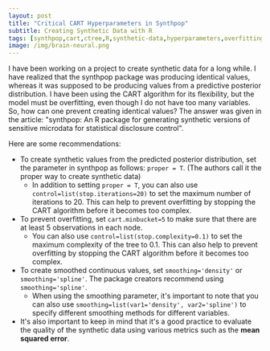 ```yaml
---
layout: post
title: "Critical CART Hyperparameters in Synthpop"
subtitle: Creating Synthetic Data with R
tags: [synthpop,cart,ctree,R,synthetic-data,hyperparameters,overfitting]
image: /img/brain-neural.png
---
```


I have been working on a project to create synthetic data for a long while. I have realized that the synthpop package was producing identical values, whereas it was supposed to be producing values from a predictive posterior distribution. I have been using the CART algorithm for its flexibility, but the model must be overfitting, even though I do not have too many variables. So, how can one prevent creating identical values? The answer was given in the article: "synthpop: An R package for generating synthetic versions of sensitive microdata for statistical disclosure control".

Here are some recommendations:

- To create synthetic values from the predicted posterior distribution, set the parameter in synthpop as follows: `proper = T`. (The authors call it the proper way to create synthetic data)
  - In addition to setting `proper = T`, you can also use `control=list(stop.iterations=20)` to set the maximum number of iterations to 20. This can help to prevent overfitting by stopping the CART algorithm before it becomes too complex.
- To prevent overfitting, set `cart.minbucket=5` to make sure that there are at least 5 observations in each node.
  - You can also use `control=list(stop.complexity=0.1)` to set the maximum complexity of the tree to 0.1. This can also help to prevent overfitting by stopping the CART algorithm before it becomes too complex.
- To create smoothed continuous values, set `smoothing='density'` or `smoothing='spline'`. The package creators recommend using `smoothing='spline'`.
  - When using the smoothing parameter, it's important to note that you can also use `smoothing=list(var1='density', var2='spline')` to specify different smoothing methods for different variables.
- It's also important to keep in mind that it's a good practice to evaluate the quality of the synthetic data using various metrics such as the **mean squared error**.
